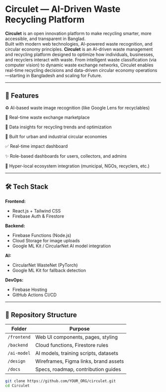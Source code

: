 # Circulet — AI-Driven Waste Recycling Platform

**Circulet** is an open innovation platform to make recycling smarter, more accessible, and transparent in Banglad.  
Built with modern web technologies, AI-powered waste recognition, and circular economy principles.
**Circulet** is an AI-driven waste management and recycling platform designed to optimize how individuals, businesses, and recyclers interact with waste. From intelligent waste classification (via computer vision) to dynamic waste exchange networks, Circulet enables real-time recycling decisions and data-driven circular economy operations—starting in Bangladesh and scaling for Future.

---

## 🌟 Features

♻️ AI-based waste image recognition (like Google Lens for recyclables)

🔁 Real-time waste exchange marketplace

🧠 Data insights for recycling trends and optimization

🌱 Built for urban and industrial circular economies

✅ Real-time impact dashboard

✨ Role-based dashboards for users, collectors, and admins  

📍 Hyper-local ecosystem integration (municipal, NGOs, recyclers, etc.)

---

## 🛠 Tech Stack

**Frontend:**  
- React.js + Tailwind CSS  
- Firebase Auth & Firestore  

**Backend:**  
- Firebase Functions (Node.js)  
- Cloud Storage for image uploads  
- Google ML Kit / CircularNet AI model integration  

**AI:**  
- CircularNet WasteNet (PyTorch)  
- Google ML Kit for fallback detection  

**DevOps:**  
- Firebase Hosting  
- GitHub Actions CI/CD  

---

## 📁 Repository Structure

| Folder | Purpose |
|--------|---------|
| `/frontend` | Web UI components, pages, styling |
| `/backend` | Cloud functions, Firestore rules |
| `/ai-model` | AI models, training scripts, datasets |
| `/design` | Wireframes, Figma links, brand assets |
| `/docs` | Specs, roadmap, contribution guides |

```bash
git clone https://github.com/YOUR_ORG/circulet.git
cd Circulet
